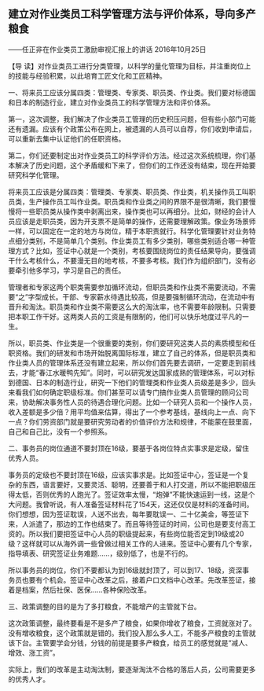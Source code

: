 ## 建立对作业类员工科学管理方法与评价体系，导向多产粮食

——任正非在作业类员工激励审视汇报上的讲话
2016年10月25日



【导  读】对作业类员工进行分类管理，以科学的量化管理为目标，并注重岗位上的技能与经验积累，以此培育工匠文化和工匠精神。



一、将来员工应该分属四类：管理类、专家类、职员类、作业类。我们要对标德国和日本的制造行业，建立对作业类员工的科学管理方法和评价体系。

第一，这次调整，我们解决了作业类员工管理的历史积压问题，但有些小部门可能还有遗漏。应该有个政策公布在网上，被遗漏的人员可以自荐，你们收到申请后，可以重新去集中认证他们的任职资格。

第二，你们还要制定出对作业类员工的科学评价方法。经过这次系统梳理，你们基本解决了历史问题，这个矛盾缓和下来了，但你们的工作还没有结束，现在开始要研究科学化管理。

将来员工应该是分属四类：管理类、专家类、职员类、作业类，机关操作员工叫职员类，生产操作员工叫作业类。职员类和作业类之间的界限不是很清晰，我们要慢慢将一些职员类从操作类中剥离出来，操作类也可以再细分。比如，财经的会计人员应该是走职员类，因为开支票不是简单的操作，还需要理解政策。像业务场景师一样，可以固定在一定的地方与岗位，精于本职责就行。科学化管理要针对业务特点细分类别，不是简单几个类别。作业类员工有多少类别，哪些类别适合哪一种管理方式？比如，签证中心就是一个类别，考核要围绕岗位的责任结果导向，要强调干什么考核什么，不要漫无目的地考核，不要多考核。我们作为组织部门，没有必要牵引他多学习，学习是自己的责任。

管理者和专家这两个职类需要参加循环流动，但职员类和作业类不需要流动，不需要“之”字型成长。干部、专家薪水待遇比较高，但是要强制循环流动，在流动中有晋升和淘汰。职员类和作业类不需要这么大的淘汰率，也不需要年龄限制。只需要把本职工作干好。这两类人员的工资是有限制的，他们可以快乐地度过平凡的一生。

所以，职员类、作业类是一个很重要的类别，你们要研究这类人员的素质模型和任职资格。我们的研发和市场开始脱离国际标准，建立了自己的体系，但是职员类和作业类人员的管理体系还没有建立起来，所以你们首先要去调研，一定要走到前线去，才能“春江水暖鸭先知”。同时，可以研究发达国家成熟的管理体系，可以对标到德国、日本的制造行业，研究一下他们的管理类和作业类人员级差是多少，回头来看我们如何确定职级标准。你们甚至可以请专门搞作业类人员管理的顾问公司来，协助解决事务性人员的待遇合理化问题。比如一个研究人员和一个操作人员，收入差额是多少倍？用平均值来估算，得出了一个参考基线，基线向上一点、向下一点？你们劳资部门就是要研究劳动者的价值评价方法和规律，不能蒙在鼓里面，自己和自己比，没有一个参照系。

二、事务员的岗位通道不要封顶在16级，要基于各岗位特点实事求是定级，留住优秀人员。

事务员的定级也不要封顶在16级，应该实事求是。比如签证中心，签证是一个复杂的东西，语言要好，又要灵活、聪明，还要善于和人打交道，所以不能把职级压得太低，否则优秀的人跑光了。签证效率太慢，“炮弹”不能快速运到一线，这是个大问题。我曾听说，有人准备签证材料花了154天，这还仅仅是材料的准备时间。你们想想，因为签证耽误，人送不出去，每年要耽误一、二十亿美金，等签证下来，人派遣了，那边的工作也结束了。而且等待签证的时间，公司也是要支付高工资的。所以我们要把签证中心人员的职级提起来，有些岗位能否定到19级或20级？这样就可以从海外调一些曾做过相关工作的人进来。签证中心要有几个专家，指导填表、研究签证业务难题……，级别低了，也是不行的。

所以事务员的岗位，你们不要都认为到16级就封顶了，可以到17、18级，资深事务员也要有个机会。签证中心改革之后，接着户口文档中心改革。先改革签证，接着是档案，然后社保、医保……各种保险改革。

三、政策调整的目的是为了多打粮食，不能增产的主管就下台。

这次政策调整，最终要看是不是多产了粮食，如果你增收了粮食，工资就涨对了。没有增收粮食，这个政策就是错的。我们投入那么多人工，不能多产粮食的主管就该下台。主管要学会分钱，分钱的前提是要多产粮食，给员工的感觉就是“减人、增效、涨工资”。

实际上，我们的改革是主动淘汰制，要逐渐淘汰不合格的落后人员，公司需要更多的优秀人才。
